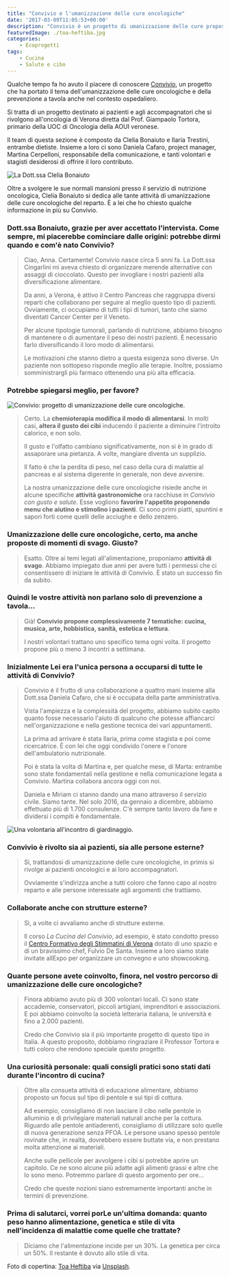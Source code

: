 ```yaml
---
title: "Convivio e l'umanizzazione delle cure oncologiche"
date: '2017-03-09T11:05:53+00:00'
description: "Convivio è un progetto di umanizzazione delle cure proposto dall'Oncologia di Verona diretta dal Prof. Giampaolo Tortora."
featuredImage: ./toa-heftiba.jpg
categories:
    - Ecoprogetti
tags:
    - Cucina
    - Salute e cibo
---
```


Qualche tempo fa ho avuto il piacere di conoscere [Convivio](https://www.facebook.com/pg/ProgettoConvivio/about/?ref=page_internal), un progetto che ha portato il tema dell'umanizzazione delle cure oncologiche e della prevenzione a tavola anche nel contesto ospedaliero.

Si tratta di un progetto destinato ai pazienti e agli accompagnatori che si rivolgono all'oncologia di Verona diretta dal Prof. Giampaolo Tortora, primario della UOC di Oncologia della AOUI veronese.

Il team di questa sezione è composto da Clelia Bonaiuto e Ilaria Trestini, entrambe dietiste. Insieme a loro ci sono Daniela Cafaro, project manager, Martina Cerpelloni, responsabile della comunicazione, e tanti volontari e stagisti desiderosi di offrire il loro contributo.

![La Dott.ssa Clelia Bonaiuto](./convivio-verona-bonaiuto.jpg)

Oltre a svolgere le sue normali mansioni presso il servizio di nutrizione oncologica, Clelia Bonaiuto si dedica alle tante attività di umanizzazione delle cure oncologiche del reparto.
È a lei che ho chiesto qualche informazione in più su Convivio.

### Dott.ssa Bonaiuto, grazie per aver accettato l'intervista. Come sempre, mi piacerebbe cominciare dalle origini: potrebbe dirmi quando e com'è nato Convivio?

> Ciao, Anna. Certamente! Convivio nasce circa 5 anni fa. La Dott.ssa Cingarlini mi aveva chiesto di organizzare merende alternative con assaggi di cioccolato. Questo per invogliare i nostri pazienti alla diversificazione alimentare.
>
> Da anni, a Verona, è attivo il Centro Pancreas che raggruppa diversi reparti che collaborano per seguire al meglio questo tipo di pazienti. Ovviamente, ci occupiamo di tutti i tipi di tumori, tanto che siamo diventati Cancer Center per il Veneto.
>
> Per alcune tipologie tumorali, parlando di nutrizione, abbiamo bisogno di mantenere o di aumentare il peso dei nostri pazienti. È necessario farlo diversificando il loro modo di alimentarsi.
>
> Le motivazioni che stanno dietro a questa esigenza sono diverse. Un paziente non sottopeso risponde meglio alle terapie. Inoltre, possiamo somministrargli più farmaco ottenendo una più alta efficacia.

### Potrebbe spiegarsi meglio, per favore?

![Convivio: progetto di umanizzazione delle cure oncologiche.](./progetto-convivio-verona-4.png)

> Certo. La **chemioterapia modifica il modo di alimentarsi**. In molti casi, **altera il gusto dei cibi** inducendo il paziente a diminuire l'introito calorico, e non solo.
>
> Il gusto e l'olfatto cambiano significativamente, non si è in grado di assaporare una pietanza. A volte, mangiare diventa un supplizio.
>
> Il fatto è che la perdita di peso, nel caso della cura di malattie al pancreas e al sistema digerente in generale, non deve avvenire.
>
> La nostra umanizzazione delle cure oncologiche risiede anche in alcune specifiche **attività gastronomiche** ora racchiuse in _Convivio con gusto e salute_. Esse vogliono **favorire l'appetito proponendo menu che aiutino e stimolino i pazienti**. Ci sono primi piatti, spuntini e sapori forti come quelli delle acciughe e dello zenzero.

### Umanizzazione delle cure oncologiche, certo, ma anche proposte di momenti di svago. Giusto?

> Esatto. Oltre ai temi legati all'alimentazione, proponiamo **attività di svago**. Abbiamo impiegato due anni per avere tutti i permessi che ci consentissero di iniziare le attività di Convivio. È stato un successo fin da subito.

### Quindi le vostre attività non parlano solo di prevenzione a tavola...

> Già! **Convivio propone complessivamente 7 tematiche: cucina, musica, arte, hobbistica, sanità, estetica e lettura**.
>
> I nostri volontari trattano uno specifico tema ogni volta. Il progetto propone più o meno 3 incontri a settimana.

### Inizialmente Lei era l'unica persona a occuparsi di tutte le attività di Convivio?

> Convivio è il frutto di una collaborazione a quattro mani insieme alla Dott.ssa Daniela Cafaro, che si è occupata della parte amministrativa.
>
> Vista l'ampiezza e la complessità del progetto, abbiamo subito capito quanto fosse necessario l'aiuto di qualcuno che potesse affiancarci nell'organizzazione e nella gestione tecnica dei vari appuntamenti.
>
> La prima ad arrivare è stata Ilaria, prima come stagista e poi come ricercatrice. È con lei che oggi condivido l'onere e l'onore dell'ambulatorio nutrizionale.
>
> Poi è stata la volta di Martina e, per qualche mese, di Marta: entrambe sono state fondamentali nella gestione e nella comunicazione legata a Convivio. Martina collabora ancora oggi con noi.
>
> Daniela e Miriam ci stanno dando una mano attraverso il servizio civile. Siamo tante.
> Nel solo 2016, da gennaio a dicembre, abbiamo effettuato più di 1.700 consulenze. C'è sempre tanto lavoro da fare e dividersi i compiti è fondamentale.

![Una volontaria all'incontro di giardinaggio.](./progetto-convivio-verona-2.jpg)

### Convivio è rivolto sia ai pazienti, sia alle persone esterne?

> Sì, trattandosi di umanizzazione delle cure oncologiche, in primis si rivolge ai pazienti oncologici e ai loro accompagnatori.
>
> Ovviamente s'indirizza anche a tutti coloro che fanno capo al nostro reparto e alle persone interessate agli argomenti che trattiamo.

### Collaborate anche con strutture esterne?

> Sì, a volte ci avvaliamo anche di strutture esterne.
>
> Il corso _La Cucina del Convivio_, ad esempio, è stato condotto presso il [Centro Formativo degli Stimmatini di Verona](http://www.centrostimmatini.it/sito/) dotato di uno spazio e di un bravissimo chef, Fulvio De Santa. Insieme a loro siamo state invitate allExpo per organizzare un convegno e uno showcooking.

### Quante persone avete coinvolto, finora, nel vostro percorso di umanizzazione delle cure oncologiche?

> Finora abbiamo avuto più di 300 volontari locali. Ci sono state accademie, conservatori, piccoli artigiani, imprenditori e associazioni. E poi abbiamo coinvolto la società letteraria italiana, le università e fino a 2.000 pazienti.
>
> Credo che Convivio sia il più importante progetto di questo tipo in Italia. A questo proposito, dobbiamo ringraziare il Professor Tortora e tutti coloro che rendono speciale questo progetto.

### Una curiosità personale: quali consigli pratici sono stati dati durante l'incontro di cucina?

> Oltre alla consueta attività di educazione alimentare, abbiamo proposto un focus sul tipo di pentole e sui tipi di cottura.
>
> Ad esempio, consigliamo di non lasciare il cibo nelle pentole in alluminio e di privilegiare materiali naturali anche per la cottura. Riguardo alle pentole antiaderenti, consigliamo di utilizzare solo quelle di nuova generazione senza PFOA.
> Le persone usano spesso pentole rovinate che, in realtà, dovrebbero essere buttate via, e non prestano molta attenzione ai materiali.
>
> Anche sulle pellicole per avvolgere i cibi si potrebbe aprire un capitolo. Ce ne sono alcune più adatte agli alimenti grassi e altre che lo sono meno. Potremmo parlare di questo argomento per ore...
>
> Credo che queste nozioni siano estremamente importanti anche in termini di prevenzione.

### Prima di salutarci, vorrei porLe un'ultima domanda: quanto peso hanno alimentazione, genetica e stile di vita nell'incidenza di malattie come quelle che trattate?

> Diciamo che l'alimentazione incide per un 30%. La genetica per circa un 50%. Il restante è dovuto allo stile di vita.

Foto di copertina: [Toa Heftiba](https://unsplash.com/@heftiba) via [Unsplash](https://unsplash.com).
